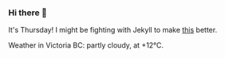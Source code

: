 ### Hi there :wave:

It's Thursday! I might be fighting with Jekyll to make [this](https://swissclubtoronto.ca) better.

Weather in Victoria BC: partly cloudy, at +12°C.

